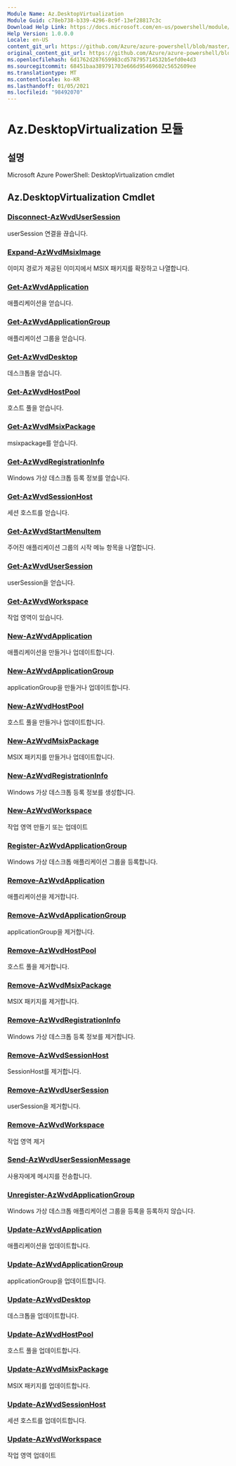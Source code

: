 ```yaml
---
Module Name: Az.DesktopVirtualization
Module Guid: c78eb738-b339-4296-8c9f-13ef28817c3c
Download Help Link: https://docs.microsoft.com/en-us/powershell/module/az.desktopvirtualization
Help Version: 1.0.0.0
Locale: en-US
content_git_url: https://github.com/Azure/azure-powershell/blob/master/src/DesktopVirtualization/help/Az.DesktopVirtualization.md
original_content_git_url: https://github.com/Azure/azure-powershell/blob/master/src/DesktopVirtualization/help/Az.DesktopVirtualization.md
ms.openlocfilehash: 6d1762d287659983cd578795714532b5efd0e4d3
ms.sourcegitcommit: 68451baa389791703e666d95469602c5652609ee
ms.translationtype: MT
ms.contentlocale: ko-KR
ms.lasthandoff: 01/05/2021
ms.locfileid: "98492070"
---
```

# Az.DesktopVirtualization 모듈
## 설명
Microsoft Azure PowerShell: DesktopVirtualization cmdlet

## Az.DesktopVirtualization Cmdlet
### [Disconnect-AzWvdUserSession](Disconnect-AzWvdUserSession.md)
userSession 연결을 끊습니다.

### [Expand-AzWvdMsixImage](Expand-AzWvdMsixImage.md)
이미지 경로가 제공된 이미지에서 MSIX 패키지를 확장하고 나열합니다.

### [Get-AzWvdApplication](Get-AzWvdApplication.md)
애플리케이션을 얻습니다.

### [Get-AzWvdApplicationGroup](Get-AzWvdApplicationGroup.md)
애플리케이션 그룹을 얻습니다.

### [Get-AzWvdDesktop](Get-AzWvdDesktop.md)
데스크톱을 얻습니다.

### [Get-AzWvdHostPool](Get-AzWvdHostPool.md)
호스트 풀을 얻습니다.

### [Get-AzWvdMsixPackage](Get-AzWvdMsixPackage.md)
msixpackage를 얻습니다.

### [Get-AzWvdRegistrationInfo](Get-AzWvdRegistrationInfo.md)
Windows 가상 데스크톱 등록 정보를 얻습니다.

### [Get-AzWvdSessionHost](Get-AzWvdSessionHost.md)
세션 호스트를 얻습니다.

### [Get-AzWvdStartMenuItem](Get-AzWvdStartMenuItem.md)
주어진 애플리케이션 그룹의 시작 메뉴 항목을 나열합니다.

### [Get-AzWvdUserSession](Get-AzWvdUserSession.md)
userSession을 얻습니다.

### [Get-AzWvdWorkspace](Get-AzWvdWorkspace.md)
작업 영역이 있습니다.

### [New-AzWvdApplication](New-AzWvdApplication.md)
애플리케이션을 만들거나 업데이트합니다.

### [New-AzWvdApplicationGroup](New-AzWvdApplicationGroup.md)
applicationGroup을 만들거나 업데이트합니다.

### [New-AzWvdHostPool](New-AzWvdHostPool.md)
호스트 풀을 만들거나 업데이트합니다.

### [New-AzWvdMsixPackage](New-AzWvdMsixPackage.md)
MSIX 패키지를 만들거나 업데이트합니다.

### [New-AzWvdRegistrationInfo](New-AzWvdRegistrationInfo.md)
Windows 가상 데스크톱 등록 정보를 생성합니다.

### [New-AzWvdWorkspace](New-AzWvdWorkspace.md)
작업 영역 만들기 또는 업데이트

### [Register-AzWvdApplicationGroup](Register-AzWvdApplicationGroup.md)
Windows 가상 데스크톱 애플리케이션 그룹을 등록합니다.

### [Remove-AzWvdApplication](Remove-AzWvdApplication.md)
애플리케이션을 제거합니다.

### [Remove-AzWvdApplicationGroup](Remove-AzWvdApplicationGroup.md)
applicationGroup을 제거합니다.

### [Remove-AzWvdHostPool](Remove-AzWvdHostPool.md)
호스트 풀을 제거합니다.

### [Remove-AzWvdMsixPackage](Remove-AzWvdMsixPackage.md)
MSIX 패키지를 제거합니다.

### [Remove-AzWvdRegistrationInfo](Remove-AzWvdRegistrationInfo.md)
Windows 가상 데스크톱 등록 정보를 제거합니다.

### [Remove-AzWvdSessionHost](Remove-AzWvdSessionHost.md)
SessionHost를 제거합니다.

### [Remove-AzWvdUserSession](Remove-AzWvdUserSession.md)
userSession을 제거합니다.

### [Remove-AzWvdWorkspace](Remove-AzWvdWorkspace.md)
작업 영역 제거

### [Send-AzWvdUserSessionMessage](Send-AzWvdUserSessionMessage.md)
사용자에게 메시지를 전송합니다.

### [Unregister-AzWvdApplicationGroup](Unregister-AzWvdApplicationGroup.md)
Windows 가상 데스크톱 애플리케이션 그룹을 등록을 등록하지 않습니다.

### [Update-AzWvdApplication](Update-AzWvdApplication.md)
애플리케이션을 업데이트합니다.

### [Update-AzWvdApplicationGroup](Update-AzWvdApplicationGroup.md)
applicationGroup을 업데이트합니다.

### [Update-AzWvdDesktop](Update-AzWvdDesktop.md)
데스크톱을 업데이트합니다.

### [Update-AzWvdHostPool](Update-AzWvdHostPool.md)
호스트 풀을 업데이트합니다.

### [Update-AzWvdMsixPackage](Update-AzWvdMsixPackage.md)
MSIX 패키지를 업데이트합니다.

### [Update-AzWvdSessionHost](Update-AzWvdSessionHost.md)
세션 호스트를 업데이트합니다.

### [Update-AzWvdWorkspace](Update-AzWvdWorkspace.md)
작업 영역 업데이트

